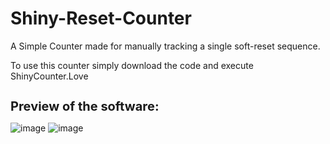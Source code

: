 # Shiny-Reset-Counter

A Simple Counter made for manually tracking a single soft-reset sequence.

To use this counter simply download the code and execute ShinyCounter.Love

<h1 style="font-size:20px;">Preview of the software:</h1>

![image](https://github.com/ejfattouch/Shiny-Reset-Counter/assets/75395951/21cc263b-7a98-4f80-829c-5311abd9faff)
![image](https://github.com/ejfattouch/Shiny-Reset-Counter/assets/75395951/9f7643b7-fb33-4119-84b1-c744f65ff037)
